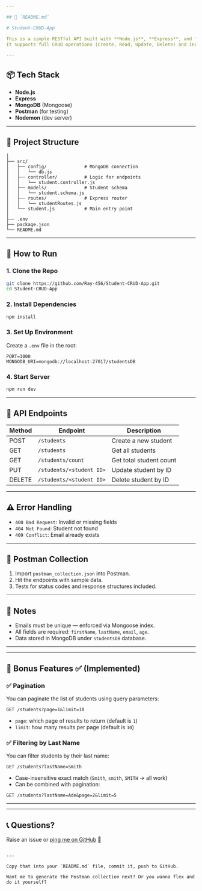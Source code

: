 ```yaml
---

## 📘 `README.md`

# Student-CRUD-App

This is a simple RESTful API built with **Node.js**, **Express**, and **MongoDB** for managing student records.  
It supports full CRUD operations (Create, Read, Update, Delete) and includes validation and error handling.

---
```


## 📦 Tech Stack

- **Node.js**
- **Express**
- **MongoDB** (Mongoose)
- **Postman** (for testing)
- **Nodemon** (dev server)

---

## 📁 Project Structure



```student-api/
│
├── src/
│   ├── config/              # MongoDB connection
│   │   └── db.js
│   ├── controller/          # Logic for endpoints
│   │   └── student.controller.js
│   ├── models/              # Student schema
│   │   └── student.schema.js
│   ├── routes/              # Express router
│   │   └── studentRoutes.js
│   └── student.js           # Main entry point
│
├── .env
├── package.json
└── README.md

````

---

## 🚀 How to Run

### 1. Clone the Repo

```bash
git clone https://github.com/Ray-456/Student-CRUD-App.git
cd Student-CRUD-App
````

### 2. Install Dependencies

```bash
npm install
```

### 3. Set Up Environment

Create a `.env` file in the root:

```env
PORT=3000
MONGODB_URI=mongodb://localhost:27017/studentsDB
```

### 4. Start Server

```bash
npm run dev
```

---

## 🔌 API Endpoints

| Method | Endpoint          | Description             |
| ------ | ----------------- | ----------------------- |
| POST   | `/students`       | Create a new student    |
| GET    | `/students`       | Get all students        |
| GET    | `/students/count` | Get total student count |
| PUT    | `/students/<student ID>`   | Update student by ID    |
| DELETE | `/students/<student ID>`   | Delete student by ID    |

---

## ⚠️ Error Handling

* `400 Bad Request`: Invalid or missing fields
* `404 Not Found`: Student not found
* `409 Conflict`: Email already exists

---

## 🧪 Postman Collection

1. Import `postman_collection.json` into Postman.
2. Hit the endpoints with sample data.
3. Tests for status codes and response structures included.

---

## 📝 Notes

* Emails must be unique — enforced via Mongoose index.
* All fields are required: `firstName`, `lastName`, `email`, `age`.
* Data stored in MongoDB under `studentsDB` database.

---


---

## 🎁 Bonus Features ✅ (Implemented)

### ✅ Pagination

You can paginate the list of students using query parameters:

```http
GET /students?page=1&limit=10
```

* `page`: which page of results to return (default is `1`)
* `limit`: how many results per page (default is `10`)

### ✅ Filtering by Last Name

You can filter students by their last name:

```http
GET /students?lastName=Smith
```

* Case-insensitive exact match (`Smith`, `smith`, `SMITH` → all work)
* Can be combined with pagination:

```http
GET /students?lastName=Ade&page=2&limit=5
```

---


---

## 📞 Questions?

Raise an issue or [ping me on GitHub](https://github.com/Ray-456) 💬

```

---

Copy that into your `README.md` file, commit it, push to GitHub.

Want me to generate the Postman collection next? Or you wanna flex and do it yourself?
```
